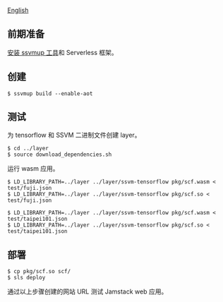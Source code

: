 [English](README-en.md)

## 前期准备

[安装 ssvmup 工具](https://www.secondstate.io/articles/ssvmup/)和 Serverless 框架。

## 创建

```
$ ssvmup build --enable-aot
```

## 测试

为 tensorflow 和 SSVM 二进制文件创建 layer。

```
$ cd ../layer
$ source download_dependencies.sh
```

运行 wasm 应用。

```
$ LD_LIBRARY_PATH=../layer ../layer/ssvm-tensorflow pkg/scf.wasm < test/fuji.json
$ LD_LIBRARY_PATH=../layer ../layer/ssvm-tensorflow pkg/scf.so < test/fuji.json

$ LD_LIBRARY_PATH=../layer ../layer/ssvm-tensorflow pkg/scf.wasm < test/taipei101.json
$ LD_LIBRARY_PATH=../layer ../layer/ssvm-tensorflow pkg/scf.so < test/taipei101.json
```

## 部署

```
$ cp pkg/scf.so scf/
$ sls deploy
```

通过以上步骤创建的网站 URL 测试 Jamstack web 应用。

